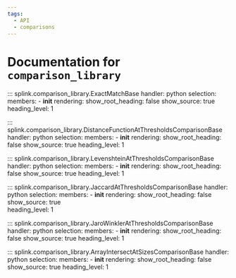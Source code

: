 ```yaml
---
tags:
  - API
  - comparisons
---
```

# Documentation for `comparison_library` 

::: splink.comparison_library.ExactMatchBase
    handler: python
    selection:
      members:
        -  __init__
    rendering:
      show_root_heading: false
      show_source: true
      heading_level: 1
      

::: splink.comparison_library.DistanceFunctionAtThresholdsComparisonBase
    handler: python
    selection:
      members:
        -  __init__
    rendering:
      show_root_heading: false
      show_source: true
      heading_level: 1

::: splink.comparison_library.LevenshteinAtThresholdsComparisonBase
    handler: python
    selection:
      members:
        -  __init__
    rendering:
      show_root_heading: false
      show_source: true
      heading_level: 1
      
      
::: splink.comparison_library.JaccardAtThresholdsComparisonBase
    handler: python
    selection:
      members:
        -  __init__
    rendering:
      show_root_heading: false
      show_source: true   
      heading_level: 1

::: splink.comparison_library.JaroWinklerAtThresholdsComparisonBase
    handler: python
    selection:
      members:
        -  __init__
    rendering:
      show_root_heading: false
      show_source: true
      heading_level: 1

::: splink.comparison_library.ArrayIntersectAtSizesComparisonBase
    handler: python
    selection:
      members:
        -  __init__
    rendering:
      show_root_heading: false
      show_source: true
      heading_level: 1

      
      
      
    
